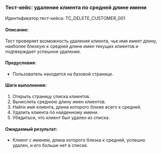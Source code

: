 ### Тест-кейс: удаление клиента по средней длине имени

Идентификатор тест-кейса: TC_DELETE_CUSTOMER_001

#### Описание: 
Тест проверяет возможность удаления клиента, чье имя имеет длину, наиболее близкую к средней длине имен текущих клиентов и подтверждает успешное удаление.

####  Предусловия:
- Пользователь находится на базовой странице.

####  Шаги выполнения:
1. Открыть страницу списка клиентов.
2. Вычислить среднюю длину имен клиентов.
3. Найти имя клиента, длина которого ближе всего к средней.
4. Удалить клиента по найденному имени.
5. Убедиться, что клиент был удален из списка.

####  Ожидаемый результат:
- Клиент с именем, длина которого близка к средней, успешно удален, и его больше нет в списке.